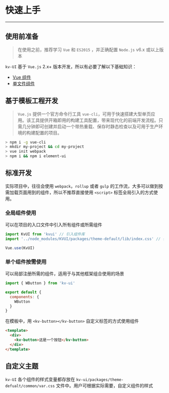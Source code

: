 
# 快速上手

----

## 使用前准备

> 在使用之前，推荐学习 `Vue` 和 `ES2015` ，并正确配置 `Node.js` v6.x 或以上版本

`kv-UI` 基于 `Vue.js` 2.x+ 版本开发，所以有必要了解以下基础知识：
- [Vue 组件](https://cn.vuejs.org/v2/guide/components.html)
- [单文件组件](https://cn.vuejs.org/v2/guide/single-file-components.html)

## 基于模板工程开发

> `Vue.js` 提供一个官方命令行工具 `vue-cli`，可用于快速搭建大型单页应用。该工具提供开箱即用的构建工具配置，带来现代化的前端开发流程。只需几分钟即可创建并启动一个带热重载、保存时静态检查以及可用于生产环境的构建配置的项目。

```bash
> npm i -g vue-cli
> mkdir my-project && cd my-project
> vue init webpack
> npm i && npm i element-ui
```

## 标准开发

实际项目中，往往会使用 `webpack`，`rollup` 或者 `gulp` 的工作流，大多可以做到按需加载页面用到的组件，所以不推荐直接使用 `<script>` 标签全局引入的方式使用。

### 全局组件使用

可以在项目的入口文件中引入所有组件或所需组件

```js
import KvUI from 'kvui' // 引入组件库
import '../node_modules/KVUI/packages/theme-default/lib/index.css' // 引入样式库

Vue.use(KvUI)
```

### 单个组件按需使用

可以局部注册所需的组件，适用于与其他框架组合使用的场景

```js
import { WButton } from 'kv-ui'

export default {
  components: {
    WButton
  }
}
```

在模板中，用 `<kv-button></kv-button>` 自定义标签的方式使用组件

```html
<template>
  <div>
    <kv-button>这是一个按钮</kv-button>
  </div>
</template>
```

## 自定义主题

`kv-UI` 各个组件的样式变量都存放在 `kv-ui/packages/theme-defualt/common/var.css` 文件中。用户可根据实际需要，自定义组件的样式
